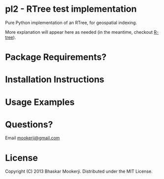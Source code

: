 # pl2 - RTree test implementation

Pure Python implementation of an RTree, for geospatial indexing. 

More explanation will appear here as needed (in the meantime, checkout
[R-tree](http://en.wikipedia.org/wiki/R-tree)).

# Package Requirements? 

# Installation Instructions

# Usage Examples

# Questions? 

Email <mookerji@gmail.com>

# License 

Copyright (C) 2013 Bhaskar Mookerji. Distributed under the MIT License.  
